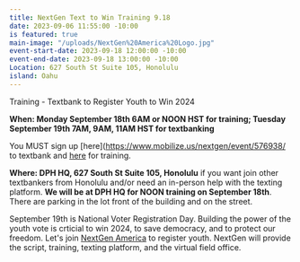 ```yaml
---
title: NextGen Text to Win Training 9.18
date: 2023-09-06 11:55:00 -10:00
is featured: true
main-image: "/uploads/NextGen%20America%20Logo.jpg"
event-start-date: 2023-09-18 12:00:00 -10:00
event-end-date: 2023-09-18 13:00:00 -10:00
Location: 627 South St Suite 105, Honolulu
island: Oahu
---
```


Training - Textbank to Register Youth to Win 2024

**When: Monday September 18th 6AM or NOON HST for training; Tuesday September 19th 7AM, 9AM, 11AM HST for textbanking**

You MUST sign up [here](https://www.mobilize.us/nextgen/event/576938/ to textbank and [here](https://www.mobilize.us/nextgen/event/563581/) for training.  

**Where: DPH HQ, 627 South St Suite 105, Honolulu** if you want join other textbankers from Honolulu and/or need an in-person help with the texting platform. **We will be at DPH HQ for NOON training on September 18th**. There are parking in the lot front of the building and on the street.  

September 19th is National Voter Registration Day.  Building the power of the youth vote is crticial to win 2024, to save democracy, and to protect our freedom.  Let's join [NextGen America](https://nextgenamerica.org/) to register youth. NextGen will provide the script, training, texting platform, and the virtual field office.  